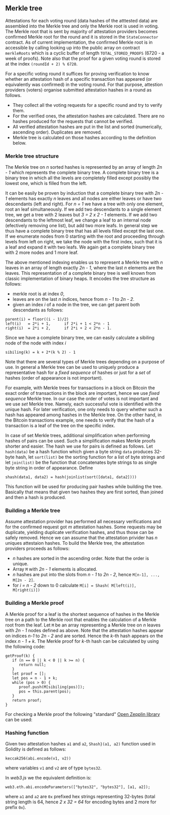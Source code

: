 ## Merkle tree

Attestations for each voting round (data hashes of the atttested data) are assembled into the Merkle tree and only the Merkle root is used in voting. The Merkle root that is sent by majority of attestation providers becomes confirmed Merkle root for the round and it is stored in the `StateConnector` contract. As of current implementation, the confirmed Merkle root is in accessible by calling looking up into the public array on contract `merkleRoots` which is a cyclic buffer of length `TOTAL_STORED_PROOFS` (6720 - a week of proofs). Note also that the proof for a given voting round is stored at the index `(roundId + 2) % 6720`.

For a specific voting round it suffices for proving verification to know whether an attestation hash of a specific transaction has appeared (or equivalently was confirmed) in the voting round.
For that purpose, attestion providers (voters) organise submitted attestation hashes in a round as follows.

- They collect all the voting requests for a specific round and try to verify them.
- For the verified ones, the attestation hashes are calculated. There are no hashes produced for the requests that cannot be verified.
- All verified attestation hashes are put in the list and sorted (numerically, ascending order). Duplicates are removed.
- Merkle tree is calculated on those hashes according to the definition below.

### Merkle tree structure

The Merkle tree on _n_ sorted hashes is represented by an array of length _2n - 1_ which represents the complete binary tree. A complete binary tree is a binary tree in which all the levels are completely filled except possibly the lowest one, which is filled from the left.

It can be easily be proven by induction that a complete binary tree with _2n - 1_ elements has exactly _n_ leaves and all nodes are either leaves or have two descendants (left and right). For _n = 1_ we have a tree with only one element, root an leaf simultaneously. If we add two descendants to a single element tree, we get a tree with 2 leaves but _3 = 2 x 2 - 1_ elements. If we add two descendants to the leftmost leaf, we change a leaf to an internal node (efectively removing one list), but add two more leafs. In general step we thus have a complete binary tree that has all levels filled except the last one. If we enumerate nodes from 0 starting with the root and proceeding through levels from left on right, we take the node with the first index, such that it is a leaf and expand it with two leafs. We again get a complete binary tree with 2 more nodes and 1 more leaf.

The above mentioned indexing enables us to represent a Merkle tree with _n_ leaves in an array of length exactly _2n - 1_, where the last _n_ elements are the leaves. This representation of a complete binary tree is well known from classic implementation of binary heaps. It encodes the tree structure as follows:

- merkle root is at index _0_,
- leaves are on the last _n_ indices, hence from _n - 1_ to _2n - 2_.
- given an index _i_ of a node in the tree, we can get parent both descendants as follows:
```
parent(i) = floor((i - 1)/2)
left(i)   = 2*i + 1,      if 2*i + 1 < 2*n - 1
right(i)  = 2*i + 2,      if 2*i + 2 < 2*n - 1.
```

Since we have a complete binary tree, we can easily calculate a sibiling node of the node with index _i_

```
sibiling(k) = k + 2*(k % 2) - 1
```

Note that there are several types of Merkle trees depending on a purpose of use. In general a Merkle tree can be used to uniquely produce a representative hash for a _fixed sequence_ of hashes or just for a _set_ of hashes (order of appearance is not important).

For example, with Merkle trees for transactions in a block on Bitcoin the exact order of transactions in the block are important, hence we use _fixed sequence_ Merkle tree. In our case the order of votes is not important and we use _set_ Merkle tree. Namely, each successful vote is identified with the unique hash. For later verification, one only needs to query whether such a hash has appeared among hashes in the Merkle tree. On the other hand, in the Bitcoin transactions example, one needs to verify that the hash of a transaction is a leaf of the tree on the specific index.

In case of set Merkle trees, additional simplification when performing hashes of pairs can be used. Such a simplification makes Merkle proofs shorter and easier. The hash we use for pairs is defined as follows. Let `hash(data)` be a hash function which given a byte string `data` produces 32-byte hash, let `sort(list)` be the sorting function for a list of byte strings and let `join(list)` be the function that concatenates byte strings to as single byte string in order of appearance. Define

```
shash(data1, data2) = hash(joinlist(sort([data1, data2])))
```


This function will be used for producing pair hashes while building the tree. Basically that means that given two hashes they are first sorted, than joined and then a hash is produced.

### Building a Merkle tree

Assume attestation provider has performed all necessary verifications and for the confirmed request got _m_ attestation hashes. Some requests may be duplicate, yielding duplicate verification hashes, and thus those can be safely removed. Hence we can assume that the attestation privider has _n_ uniques attestaion hashes. To build the Merkle tree, the attestation providers proceeds as follows:

- _n_ hashes are sorted in the ascending order. Note that the order is unique.
- Array `M` with _2n - 1_ elements is allocated.
- _n_ hashes are put into the slots from _n - 1_ to _2n - 2_, hence `M[n-1], ..., M[2n - 2]`.
- for _i = n - 2_ down to 0 calculate `M[i] = Shash( M[left(i)], M[right(i)])`

### Building a Merkle proof

A Merkle proof for a leaf is the shortest sequence of hashes in the Merkle tree on a path to the Merkle root that enables the calculation of a Merkle root from the leaf. Let `M` be an array representing a Merkle tree on _n_ leaves with _2n - 1_ nodes defined as above. Note that the attestation hashes appear on indices _n-1_ to _2n - 2_ and are sorted. Hence the _k_-th hash appears on the index _n - 1 + k_. The Merkle proof for _k_-th hash can be calculated by using the following code:
```
getProof(k) {
   if (n == 0 || k < 0 || k >= n) {
      return null;
   }
   let proof = [];
   let pos = n - 1 + k;
   while (pos > 0) {
      proof.push(M[sibiling(pos)]);
      pos = this.parent(pos);
   }
   return proof;
}
```

For checking a Merkle proof the following "standard" [Open Zepplin library](https://github.com/OpenZeppelin/openzeppelin-contracts/blob/master/contracts/utils/cryptography/MerkleProof.sol) can be used:

### Hashing function

Given two attestation hashes `a1` and `a2`, `Shash}(a1, a2)` function used in Solidity is defined as follows:
```
keccak256(abi.encode(v1, v2)) 
```
where variables `v1` and `v2` are of type `bytes32`.

In _web3.js_ we the equivalent definition is:

```
web3.eth.abi.encodeParameters(["bytes32", "bytes32"], [a1, a2]);
```

where `a1` and `a2` are `0x` prefixed hex strings representing 32-bytes (total string length is 64, hence _2 x 32 = 64_ for encoding bytes and 2 more for prefix `0x`).

